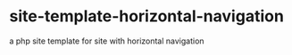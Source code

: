 site-template-horizontal-navigation
===================================

a php site template for site with horizontal navigation